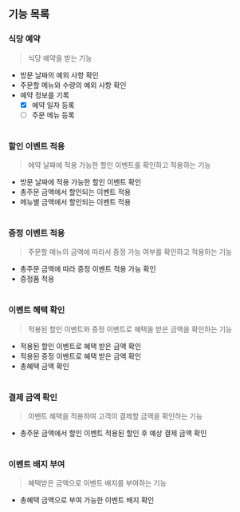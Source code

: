 ## 기능 목록

### 식당 예약
> 식당 예약을 받는 기능
- 방문 날짜의 예외 사항 확인
- 주문할 메뉴와 수량의 예외 사항 확인
- 예약 정보를 기록
  - [x] 예약 일자 등록
  - [ ] 주문 메뉴 등록
<br><br>

### 할인 이벤트 적용
> 에약 날짜에 적용 가능한 할인 이벤트를 확인하고 적용하는 기능
- 방문 날짜에 적용 가능한 할인 이벤트 확인
- 총주문 금액에서 할인되는 이벤트 적용
- 메뉴별 금액에서 할인되는 이벤트 적용
<br><br>

### 증정 이벤트 적용
> 주문할 메뉴의 금액에 따라서 증정 가능 여부를 확인하고 적용하는 기능
- 총주문 금액에 따라 증정 이벤트 적용 가능 확인
- 증정품 적용
<br><br>

### 이벤트 혜택 확인
> 적용된 할인 이벤트와 증정 이벤트로 혜택을 받은 금액을 확인하는 기능
- 적용된 할인 이벤트로 혜택 받은 금액 확인
- 적용된 증정 이벤트로 혜택 받은 금액 확인
- 총혜택 금액 확인
<br><br>

### 결제 금액 확인
> 이벤트 혜택을 적용하여 고객이 결제할 금액을 확인하는 기능
- 총주문 금액에서 할인 이벤트 적용된 할인 후 예상 결제 금액 확인
<br><br>

### 이벤트 배지 부여
> 혜택받은 금액으로 이벤트 배지를 부여하는 기능
- 총혜택 금액으로 부여 가능한 이벤트 배지 확인



